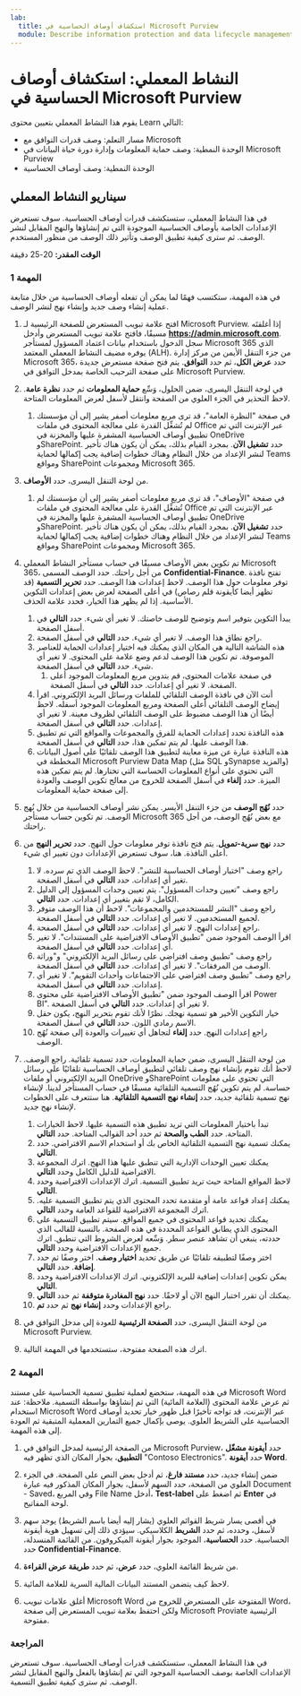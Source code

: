 ```yaml
---
lab:
  title: استكشاف أوصاف الحساسية في Microsoft Purview
  module: Describe information protection and data lifecycle management in Microsoft Purview
---
```


# النشاط المعملي: استكشاف أوصاف الحساسية في Microsoft Purview

يقوم هذا النشاط المعملي بتعيين محتوى Learn التالي:

- مسار التعلم: وصف قدرات التوافق مع Microsoft
- الوحدة النمطية: وصف حماية المعلومات وإدارة دورة حياة البيانات في Microsoft Purview
- الوحدة النمطية: وصف أوصاف الحساسية

## سيناريو النشاط المعملي

في هذا النشاط المعملي، ستستكشف قدرات أوصاف الحساسية.  سوف تستعرض الإعدادات الخاصة بأوصاف الحساسية الموجودة التي تم إنشاؤها والنهج المقابل لنشر الوصف.   ثم سترى كيفية تطبيق الوصف وتأثير ذلك الوصف من منظور المستخدم.

**الوقت المقدر:** 20-25 دقيقة

### المهمة 1

في هذه المهمة، ستكتسب فهمًا لما يمكن أن تفعله أوصاف الحساسية من خلال متابعة عملية إنشاء وصف جديد وإنشاء نهج لنشر الوصف.

1. افتح علامة تبويب المستعرض للصفحة الرئيسية لـ Microsoft Purview.  إذا أغلقتَه مسبقًا، فافتح علامة تبويب المستعرض وأدخل **https://admin.microsoft.com**. سجل الدخول باستخدام بيانات اعتماد المسؤول لمستأجر Microsoft 365 الذي يوفره مضيف النشاط المعملي المعتمد (ALH). من جزء التنقل الأيمن من مركز إدارة Microsoft 365، حدد **عرض الكل**، ثم حدد **التوافق**.  يتم فتح صفحة مستعرض جديدة على صفحة الترحيب الخاصة بمدخل التوافق في Microsoft Purview.

1. في لوحة التنقل اليسرى، ضمن الحلول، وَسِّع **حماية المعلومات** ثم حدد **نظرة عامة**. لاحظ التحذير في الجزء العلوي من الصفحة وانتقل لأسفل لعرض المعلومات المتاحة.
   1. في صفحة "النظرة العامة"، قد ترى مربع معلومات أصفر يشير إلى أن مؤسستك لم تُشغِّل القدرة على معالجة المحتوى في ملفات Office عبر الإنترنت التي تم تطبيق أوصاف الحساسية المشفرة عليها والمخزنة في OneDrive وSharePoint.  حدد **تشغيل الآن**.  بمجرد القيام بذلك، يمكن أن يكون هناك تأخير لنشر الإعداد من خلال النظام وهناك خطوات إضافية يجب إكمالها لحماية Teams ومواقع SharePoint ومجموعات Microsoft 365.

1. من لوحة التنقل اليسرى، حدد **الأوصاف**.
   1. في صفحة "الأوصاف"، قد ترى مربع معلومات أصفر يشير إلى أن مؤسستك لم تُشغِّل القدرة على معالجة المحتوى في ملفات Office عبر الإنترنت التي تم تطبيق أوصاف الحساسية المشفرة عليها والمخزنة في OneDrive وSharePoint.  حدد **تشغيل الآن**.  بمجرد القيام بذلك، يمكن أن يكون هناك تأخير لنشر الإعداد من خلال النظام وهناك خطوات إضافية يجب إكمالها لحماية Teams ومواقع SharePoint ومجموعات Microsoft 365.

1. تم تكوين بعض الأوصاف مسبقًا في حساب مستأجر النشاط المعملي Microsoft 365، من أجل راحتك. حدد الوصف المسمى **Confidential-Finance**.  تفتح نافذة توفر معلومات حول هذا الوصف.  لاحظ إعدادات هذا الوصف.  حدد **تحرير التسمية** (قد تظهر أيضا كأيقونة قلم رصاص) في أعلى الصفحة لعرض بعض إعدادات التكوين الأساسية. إذا لم يظهر هذا الخيار، فحدد علامة الحذف.
    1. يبدأ التكوين بتوفير اسم وتوضيح للوصف خاصتك.  لا تغير أي شيء.  حدد **التالي** في أسفل الصفحة.
    1. راجع نطاق هذا الوصف. لا تغير أي شيء.  حدد **التالي** في أسفل الصفحة.
    1. هذه الشاشة التالية هي المكان الذي يمكنك فيه اختيار إعدادات الحماية للعناصر الموصوفة. تم تكوين هذا الوصف لدعم وضع علامة على المحتوى. لا تغير أي شيء.  حدد **التالي** في أسفل الصفحة.
        1. في صفحة علامات المحتوى، قم بتدوين مربع المعلومات الموجود أعلى الصفحة.  لا تغير أي إعدادات.  حدد **التالي** في أسفل الصفحة.
    1. أنت الآن في نافذة الوصف التلقائي للملفات ورسائل البريد الإلكتروني.  اقرأ إيضاح الوصف التلقائي أعلى الصفحة ومربع المعلومات الموجود أسفله.  لاحظ أيضًا أن هذا الوصف مضبوط على الوصف التلقائي لظروف معينة. لا تغير أي إعدادات.  حدد **التالي** في أسفل الصفحة.
    1. هذه النافذة تحدد إعدادات الحماية للفرق والمجموعات والمواقع التي تم تطبيق هذا الوصف عليها. لم يتم تمكين هذا، حدد **التالي** في أسفل الصفحة.
    1. هذه النافذة عبارة عن ميزة معاينة لتطبيق هذا الوصف تلقائيًا على أصول البيانات المخططة في Microsoft Purview Data Map (مثل SQL وSynapse والمزيد) التي تحتوي على أنواع المعلومات الحساسة التي تختارها.  لم يتم تمكين هذه الميزة. حدد **إلغاء** في أسفل الصفحة للخروج من معالج تكوين الوصف والعودة إلى صفحة حماية المعلومات.

1. حدد **نُهُج الوصف** من جزء التنقل الأيسر.  يمكن نشر أوصاف الحساسية من خلال نُهج الوصف.  تم تكوين حساب مستأجر Microsoft 365 مع بعض نُهُج الوصف، من أجل راحتك.

1. حدد **نهج سرية-تمويل**.  يتم فتح نافذة توفر معلومات حول النهج. حدد **تحرير النهج** من أعلى النافذة.  هنا، سوف تستعرض الإعدادات دون تغيير أي شيء.
    1. راجع وصف "اختيار أوصاف الحساسية للنشر".  لاحظ الوصف الذي تم سرده.  لا تغير أي إعدادات.  حدد **التالي** في أسفل الصفحة.
    1. راجع وصف "تعيين وحدات المسؤول". يتم تعيين وحدات المسؤول إلى الدليل الكامل، لا تقم بتغيير أي إعدادات. حدد **التالي**.  
    1. راجع وصف "النشر للمستخدمين والمجموعات".  لاحظ أن هذا الوصف متوفر لجميع المستخدمين.  لا تغير أي إعدادات.  حدد **التالي** في أسفل الصفحة.
    1. راجع إعدادات النهج. لا تغير أي إعدادات.  حدد **التالي** في أسفل الصفحة.
    1. اقرأ الوصف الموجود ضمن "تطبيق الأوصاف الافتراضية على المستندات". لا تغير أي إعدادات.  حدد **التالي** في أسفل الصفحة.
    1. راجع وصف "تطبيق وصف افتراضي على رسائل البريد الإلكتروني" و"وراثة الوصف من المرفقات". لا تغير أي إعدادات.  حدد **التالي** في أسفل الصفحة.
    1. راجع وصف "تطبيق وصف افتراضي على الاجتماعات وأحداث التقويم". لا تغير أي إعدادات.  حدد **التالي** في أسفل الصفحة.
    1. اقرأ الوصف الموجود ضمن "تطبيق الأوصاف الافتراضية على محتوى Power BI". لا تغير أي إعدادات.  حدد **التالي** في أسفل الصفحة.
    1. خيار التكوين الأخير هو تسمية نهجك.  نظرًا لأنك تقوم بتحرير النهج، يكون حقل الاسم رمادي اللون. حدد **التالي** في أسفل الصفحة.
    1. راجع إعدادات النهج. حدد **إلغاء** لتجاهل أي تغييرات والعودة إلى صفحة نُهُج الوصف.

1. من لوحة التنقل اليسرى، ضمن حماية المعلومات، حدد تسمية تلقائية. راجع الوصف. لاحظ أنك تقوم بإنشاء نهج وصف تلقائي لتطبيق أوصاف الحساسية تلقائيًا على رسائل البريد الإلكتروني أو ملفات OneDrive وSharePoint التي تحتوي على معلومات حساسة. لم يتم تكوين نُهُج التسمية التلقائية مسبقًا في حساب المستأجر لدينا. لإنشاء نهج تسمية تلقائية جديد، حدد **إنشاء نهج التسمية التلقائية**.  هنا ستتعرف على الخطوات لإنشاء نهج جديد.
    1. تبدأ باختيار المعلومات التي تريد تطبيق هذه التسمية عليها.  لاحظ الخيارات المتاحة.  حدد **الطب والصحة** ثم حدد أحد القوالب المتاحة.  حدد **التالي**.
    1. يمكنك تسمية نهج التسمية التلقائية الخاص بك أو استخدام الاسم الافتراضي.  حدد **التالي**.
    1. يمكنك تعيين الوحدات الإدارية التي تنطبق عليها هذا النهج.  اترك المجموعة الافتراضية للدليل الكامل وحدد **التالي**.
    1. لاحظ المواقع المتاحة حيث تريد تطبيق التسمية.  اترك الإعدادات الافتراضية وحدد **التالي**.
    1. يمكنك إعداد قواعد عامة أو متقدمة تحدد المحتوى الذي يتم تطبيق التسمية عليه.  اترك المجموعة الافتراضية للقواعد العامة وحدد **التالي**.
    1. يمكنك تحديد قواعد المحتوى في جميع المواقع.  سيتم تطبيق التسمية على المحتوى الذي يطابق القواعد المحددة في هذه الصفحة.  بالنسبة للقالب الذي حددته، ينبغي أن تشاهد عنصر سطر. وَسِّعه لعرض الشروط التي تنطبق.  اترك جميع الإعدادات الافتراضية وحدد **التالي**.
    1. اختر وصفًا لتطبيقه تلقائيًا عن طريق تحديد **اختيار وصف**.  اختر وصفًا ثم حدد **إضافة**. حدد **التالي**.
    1. يمكن تكوين إعدادات إضافية للبريد الإلكتروني. اترك الإعدادات الافتراضية وحدد **التالي**.
    1. يمكنك أن تقرر اختبار النهج الآن أو لاحقًا.  حدد **نهج المغادرة متوقفة** ثم حدد **التالي**.
    1. راجع الإعدادات وحدد **إنشاء نهج** ثم حدد **تم**.

1. من لوحة التنقل اليسرى، حدد **الصفحة الرئيسية** للعودة إلى مدخل التوافق في Microsoft Purview.

1. اترك هذه الصفحة مفتوحة، ستستخدمها في المهمة التالية.

### المهمة 2

في هذه المهمة، ستخضع لعملية تطبيق تسمية الحساسية على مستند Microsoft Word ثم عرض علامة المحتوى (العلامة المائية) التي تم إنشاؤها بواسطة التسمية. ملاحظة: عند استخدام Microsoft Word عبر الإنترنت، قد تواجه تأخيرًا قبل ظهور خيار تحديد أوصاف الحساسية على الشريط العلوي.  يوصى بإكمال جميع التمارين المعملية المتبقية ثم العودة إلى هذه المهمة.

1. من الصفحة الرئيسية لمدخل التوافق في Microsoft Purview، حدد **أيقونة مشغّل التطبيق**، بجوار المكان الذي تظهر فيه "Contoso Electronics". حدد **أيقونة Word**.  

1. ضمن إنشاء جديد، حدد **مستند فارغ**، ثم أدخل بعض النص على الصفحة.  في الجزء العلوي من الصفحة، حدد السهم لأسفل، بجوار المكان المذكور فيه عبارة Document - Saved، وفي المربع File Name أدخل، **Test-label** ثم اضغط على **Enter** في لوحة المفاتيح.

1. في أقصى يسار شريط القوائم العلوي (يشار إليه أيضا باسم الشريط) يوجد سهم لأسفل، وحدده، ثم حدد **الشريط** الكلاسيكي.  سيؤدي ذلك إلى تسهيل هوية أيقونة الحساسية. حدد **الحساسية**، الموجود بجوار أيقونة الميكروفون. من القائمة المنسدلة، حدد **Confidential-Finance**.  

1. من شريط القائمة العلوي، حدد **عرض**، ثم حدد **طريقة عرض القراءة**.

1. لاحظ كيف يتضمن المستند البيانات المالية السرية للعلامة المائية.  

1. أغلق علامات تبويب Microsoft Word المفتوحة على المستعرض للخروج من Word، ولكن احتفظ بعلامة تبويب المستعرض إلى صفحة Microsoft Proviate الرئيسية مفتوحة.

### المراجعة

في هذا النشاط المعملي، ستستكشف قدرات أوصاف الحساسية.  سوف تستعرض الإعدادات الخاصة بوصف الحساسية الموجود التي تم إنشاؤها بالفعل والنهج المقابل لنشر الوصف.   ثم سترى كيفية تطبيق التسمية.
